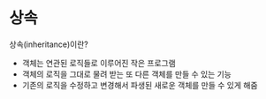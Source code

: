 # 상속

상속(inheritance)이란?
* 객체는 연관된 로직들로 이루어진 작은 프로그램
* 객체의 로직을 그대로 물려 받는 또 다른 객체를 만들 수 있는 기능
* 기존의 로직을 수정하고 변경해서 파생된 새로운 객체를 만들 수 있게 해줌

